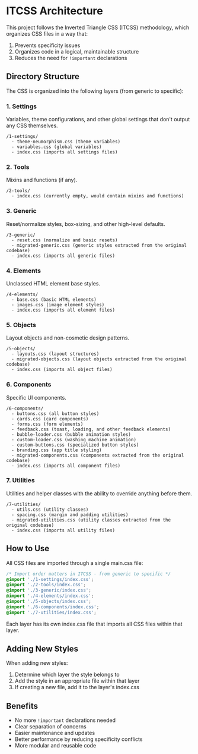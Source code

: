# ITCSS Architecture

This project follows the Inverted Triangle CSS (ITCSS) methodology, which organizes CSS files in a way that:

1. Prevents specificity issues
2. Organizes code in a logical, maintainable structure
3. Reduces the need for `!important` declarations

## Directory Structure

The CSS is organized into the following layers (from generic to specific):

### 1. Settings

Variables, theme configurations, and other global settings that don't output any CSS themselves.

```
/1-settings/
  - theme-neumorphism.css (theme variables)
  - variables.css (global variables)
  - index.css (imports all settings files)
```

### 2. Tools

Mixins and functions (if any).

```
/2-tools/
  - index.css (currently empty, would contain mixins and functions)
```

### 3. Generic

Reset/normalize styles, box-sizing, and other high-level defaults.

```
/3-generic/
  - reset.css (normalize and basic resets)
  - migrated-generic.css (generic styles extracted from the original codebase)
  - index.css (imports all generic files)
```

### 4. Elements

Unclassed HTML element base styles.

```
/4-elements/
  - base.css (basic HTML elements)
  - images.css (image element styles)
  - index.css (imports all element files)
```

### 5. Objects

Layout objects and non-cosmetic design patterns.

```
/5-objects/
  - layouts.css (layout structures)
  - migrated-objects.css (layout objects extracted from the original codebase)
  - index.css (imports all object files)
```

### 6. Components

Specific UI components.

```
/6-components/
  - buttons.css (all button styles)
  - cards.css (card components)
  - forms.css (form elements)
  - feedback.css (toast, loading, and other feedback elements)
  - bubble-loader.css (bubble animation styles)
  - custom-loader.css (washing machine animation)
  - custom-buttons.css (specialized button styles)
  - branding.css (app title styling)
  - migrated-components.css (components extracted from the original codebase)
  - index.css (imports all component files)
```

### 7. Utilities

Utilities and helper classes with the ability to override anything before them.

```
/7-utilities/
  - utils.css (utility classes)
  - spacing.css (margin and padding utilities)
  - migrated-utilities.css (utility classes extracted from the original codebase)
  - index.css (imports all utility files)
```

## How to Use

All CSS files are imported through a single main.css file:

```css
/* Import order matters in ITCSS - from generic to specific */
@import './1-settings/index.css';
@import './2-tools/index.css';
@import './3-generic/index.css';
@import './4-elements/index.css';
@import './5-objects/index.css';
@import './6-components/index.css';
@import './7-utilities/index.css';
```

Each layer has its own index.css file that imports all CSS files within that layer.

## Adding New Styles

When adding new styles:

1. Determine which layer the style belongs to
2. Add the style in an appropriate file within that layer
3. If creating a new file, add it to the layer's index.css

## Benefits

- No more `!important` declarations needed
- Clear separation of concerns
- Easier maintenance and updates
- Better performance by reducing specificity conflicts
- More modular and reusable code